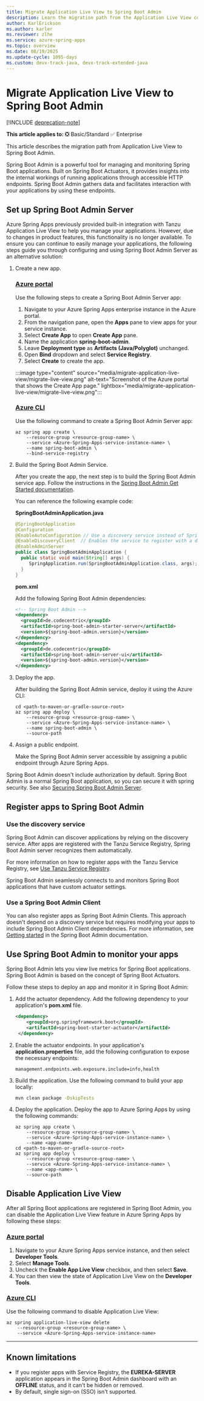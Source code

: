```yaml
---
title: Migrate Application Live View to Spring Boot Admin
description: Learn the migration path from the Application Live View component to self-hosted Spring Boot Admin.
author: KarlErickson
ms.author: karler
ms.reviewer: zlhe
ms.service: azure-spring-apps
ms.topic: overview
ms.date: 08/19/2025
ms.update-cycle: 1095-days
ms.custom: devx-track-java, devx-track-extended-java
---
```


# Migrate Application Live View to Spring Boot Admin

[!INCLUDE [deprecation-note](../includes/deprecation-note.md)]

**This article applies to:** ❎ Basic/Standard ✅ Enterprise

This article describes the migration path from Application Live View to Spring Boot Admin.

Spring Boot Admin is a powerful tool for managing and monitoring Spring Boot applications. Built on Spring Boot Actuators, it provides insights into the internal workings of running applications through accessible HTTP endpoints. Spring Boot Admin gathers data and facilitates interaction with your applications by using these endpoints.

## Set up Spring Boot Admin Server

Azure Spring Apps previously provided built-in integration with Tanzu Application Live View to help you manage your applications. However, due to changes in product features, this functionality is no longer available. To ensure you can continue to easily manage your applications, the following steps guide you through configuring and using Spring Boot Admin Server as an alternative solution:

1. Create a new app.

   ### [Azure portal](#tab/Portal)

   Use the following steps to create a Spring Boot Admin Server app:

   1. Navigate to your Azure Spring Apps enterprise instance in the Azure portal.
   1. From the navigation pane, open the **Apps** pane to view apps for your service instance.
   1. Select **Create App** to open **Create App** pane.
   1. Name the application **spring-boot-admin**.
   1. Leave **Deployment type** as **Artifacts (Java/Polyglot)** unchanged.
   1. Open **Bind** dropdown and select **Service Registry**.
   1. Select **Create** to create the app.

   :::image type="content" source="media/migrate-application-live-view/migrate-live-view.png" alt-text="Screenshot of the Azure portal that shows the Create App page." lightbox="media/migrate-application-live-view/migrate-live-view.png":::

   ### [Azure CLI](#tab/Azure-CLI)

   Use the following command to create a Spring Boot Admin Server app:

   ```azurecli
   az spring app create \
       --resource-group <resource-group-name> \
       --service <Azure-Spring-Apps-service-instance-name> \
       --name spring-boot-admin \
       --bind-service-registry
   ```

1. Build the Spring Boot Admin Service.

   After you create the app, the next step is to build the Spring Boot Admin service app. Follow the instructions in the [Spring Boot Admin Get Started documentation](https://docs.spring-boot-admin.com/3.4.1/getting-started.html).

   You can reference the following example code:

   **SpringBootAdminApplication.java**

   ```java
   @SpringBootApplication
   @Configuration
   @EnableAutoConfiguration // Use a discovery service instead of Spring Boot Admin Client. The rest is done by our AutoConfiguration.
   @EnableDiscoveryClient  // Enables the service to register with a discovery service
   @EnableAdminServer
   public class SpringBootAdminApplication {
     public static void main(String[] args) {
        SpringApplication.run(SpringBootAdminApplication.class, args);
     }
   }
   ```
  
   **pom.xml**
  
   Add the following Spring Boot Admin dependencies:
  
   ```xml
   <!-- Spring Boot Admin -->
   <dependency>
     <groupId>de.codecentric</groupId>
     <artifactId>spring-boot-admin-starter-server</artifactId>
     <version>${spring-boot-admin.version}</version>
   </dependency>
   <dependency>
     <groupId>de.codecentric</groupId>
     <artifactId>spring-boot-admin-server-ui</artifactId>
     <version>${spring-boot-admin.version}</version>
   </dependency>
   ```

1. Deploy the app.

   After building the Spring Boot Admin service, deploy it using the Azure CLI:

   ```azurecli
   cd <path-to-maven-or-gradle-source-root>
   az spring app deploy \
       --resource-group <resource-group-name> \
       --service <Azure-Spring-Apps-service-instance-name> \
       --name spring-boot-admin \
       --source-path
   ```

1. Assign a public endpoint.

   Make the Spring Boot Admin server accessible by assigning a public endpoint through Azure Spring Apps.

Spring Boot Admin doesn't include authorization by default. Spring Boot Admin is a normal Spring Boot application, so you can secure it with spring security. See also [Securing Spring Boot Admin Server](https://docs.spring-boot-admin.com/3.4.1/security.html).

## Register apps to Spring Boot Admin

### Use the discovery service

Spring Boot Admin can discover applications by relying on the discovery service. After apps are registered with the Tanzu Service Registry, Spring Boot Admin server recognizes them automatically.

For more information on how to register apps with the Tanzu Service Registry, see [Use Tanzu Service Registry](../enterprise/how-to-enterprise-service-registry.md).

Spring Boot Admin seamlessly connects to and monitors Spring Boot applications that have custom actuator settings.

### Use a Spring Boot Admin Client

You can also register apps as Spring Boot Admin Clients. This approach doesn't depend on a discovery service but requires modifying your apps to include Spring Boot Admin Client dependencies. For more information, see [Getting started](https://docs.spring-boot-admin.com/3.4.1/getting-started.html) in the Spring Boot Admin documentation.

## Use Spring Boot Admin to monitor your apps

Spring Boot Admin lets you view live metrics for Spring Boot applications. Spring Boot Admin is based on the concept of Spring Boot Actuators.

Follow these steps to deploy an app and monitor it in Spring Boot Admin:

1. Add the actuator dependency. Add the following dependency to your application's **pom.xml** file.

   ```xml
   <dependency>
       <groupId>org.springframework.boot</groupId>
       <artifactId>spring-boot-starter-actuator</artifactId>
    </dependency>
   ```

1. Enable the actuator endpoints. In your application's **application.properties** file, add the following configuration to expose the necessary endpoints:

   ```properties
   management.endpoints.web.exposure.include=info,health
   ```

1. Build the application. Use the following command to build your app locally:

   ```bash
   mvn clean package -DskipTests
   ```

1. Deploy the application. Deploy the app to Azure Spring Apps by using the following commands:

   ```azurecli
   az spring app create \
       --resource-group <resource-group-name> \
       --service <Azure-Spring-Apps-service-instance-name> \
       --name <app-name>
   cd <path-to-maven-or-gradle-source-root>
   az spring app deploy \
       --resource-group <resource-group-name> \
       --service <Azure-Spring-Apps-service-instance-name> \
       --name <app-name> \
       --source-path
   ```

## Disable Application Live View

After all Spring Boot applications are registered in Spring Boot Admin, you can disable the Application Live View feature in Azure Spring Apps by following these steps:

### [Azure portal](#tab/Portal)

1. Navigate to your Azure Spring Apps service instance, and then select **Developer Tools**.
1. Select **Manage Tools**.
1. Uncheck the **Enable App Live View** checkbox, and then select **Save**.
1. You can then view the state of Application Live View on the **Developer Tools**.

### [Azure CLI](#tab/Azure-CLI)

Use the following command to disable Application Live View:

```azurecli
az spring application-live-view delete
    --resource-group <resource-group-name> \
    --service <Azure-Spring-Apps-service-instance-name>
```

---

## Known limitations

- If you register apps with Service Registry, the **EUREKA-SERVER** application appears in the Spring Boot Admin dashboard with an **OFFLINE** status, and it can't be hidden or removed.
- By default, single sign-on (SSO) isn't supported.
